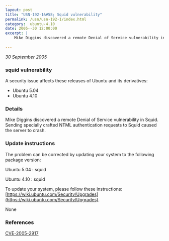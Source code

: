 ```yaml
---
layout: post
title: "USN-192-1&#58; Squid vulnerability"
permalink: /usn/usn-192-1/index.html
category:  ubuntu-4.10
date: 2005--30 12:00:00
excerpt: |
    Mike Diggins discovered a remote Denial of Service vulnerability in Squid. Sending specially crafted NTML authentication requests to Squid caused the server to crash.
    
--- 
```

 
 

*30 September 2005*

### squid vulnerability

A security issue affects these releases of Ubuntu and its derivatives:

* Ubuntu 5.04
* Ubuntu 4.10

### Details

Mike Diggins discovered a remote Denial of Service vulnerability in Squid. Sending specially crafted NTML authentication requests to Squid caused the server to crash.

### Update instructions

The problem can be corrected by updating your system to the following package version:

Ubuntu 5.04
 : squid 

Ubuntu 4.10
 : squid 

To update your system, please follow these instructions: [https://wiki.ubuntu.com/Security/Upgrades](https://wiki.ubuntu.com/Security/Upgrades).

None

### References

 
 [CVE-2005-2917](http://people.ubuntu.com/~ubuntu-security/cve/CVE-2005-2917)
 

